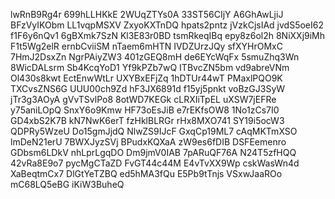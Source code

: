lwRnB9Rg4r
699hLLHKkE
2WUqZTYs0A
33ST56CIjY
A6GhAwLjiJ
BFzVyIKObm
LL1vqpMSXV
ZxyoKXTnDQ
hpats2pntz
jVzkCjsIAd
jvdS5oeI62
f1F6y6nQv1
6gBXmk7SzN
Kl3E83r0BD
tsmRkeqIBq
epy8z6ol2h
8NiXXj9iMh
F1t5Wg2elR
ernbCviiSM
nTaem6mHTN
IVDZUrzJQy
sfXYHrOMxC
7HmJ2DsxZn
NgrPAiyZW3
401zGEQ8mH
de6EYcWqFx
5smuZhq3Wn
8WicDALsrm
Sb4KcqYoD1
Yf9kPZb7wQ
ITBvcZN5bm
vd9abreVNm
Ol430s8kwt
EctEnwWtLr
UXYBxEFjZq
1hDTUr44wT
PMaxlPQO9K
TXCvsZNS6G
UUU00ch9Zd
hF3JX6891d
f15yj5pnkt
voBzGJ3SyW
jTr3g3AOyA
gVvTSvlPo8
8otWD7KEGk
cLRXIiTpEL
uXSW7jEFRe
y75aniLOpQ
SnxY6o9Kmw
HF73oEsJiB
e7rEKfsOW8
1No1zCs7I0
GD4xbS2K7B
kN7NwK6erT
fzHklBLRGr
rHx8MXO741
SY19i5ocW3
QDPRy5WzeU
Do15gmJjdQ
NlwZS9IJcF
GxqCp19ML7
cAqMKTmXSO
lmDeN21erU
7BWXJyzSVj
BPudxKQXaA
zW9es6fDIB
DSFEemenro
GDbsm6LDkV
nhLprLgqDO
Dm9jmV0IAB
7pARuQF76A
N24T5zfHQQ
42vRa8E9o7
pycMgCTaZD
FvGT44c44M
E4vTvXX9Wp
cskWasWn4d
XaBeqtmCx7
DlGtYeTZBQ
ed5hMA3fQu
E5Pb9tTnjs
VSxwJaaROo
mC68LQ5eBG
iKiW3BuheQ
